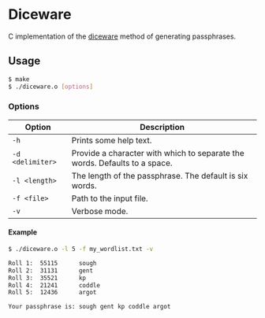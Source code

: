 # Diceware

C implementation of the [diceware](https://en.wikipedia.org/wiki/Diceware) method of generating passphrases.

## Usage

```sh
$ make
$ ./diceware.o [options]
```

### Options

| Option | Description |
| -------- | ----------- |
| `-h` | Prints some help text. |
| `-d <delimiter>` | Provide a character with which to separate the words. Defaults to a space. |
| `-l <length>` | The length of the passphrase. The default is six words. |
| `-f <file>` | Path to the input file. |
| `-v` | Verbose mode. |

#### Example

```sh
$ ./diceware.o -l 5 -f my_wordlist.txt -v

Roll 1:  55115      sough
Roll 2:  31131      gent
Roll 3:  35521      kp
Roll 4:  21241      coddle
Roll 5:  12436      argot

Your passphrase is: sough gent kp coddle argot
```
